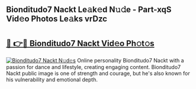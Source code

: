## Bionditudo7 Nackt Le𝚊k𝚎d N𝚞𝚍e - Part-xqS Vid𝚎o Photos Le𝚊ks vrDzc

# <h2><a href="http://fb2lh8.evod.top/?m=Bionditudo7+Nackt">🔗 👉🔴 Bionditudo7 Nackt Vid𝚎o Ph𝚘t𝚘s</a></h2>

[![Bionditudo7 Nackt N𝚞d𝚎s](https://i.imgur.com/8V9OHl7.gif)](http://fb2lh8.evod.top/?m=Bionditudo7+Nackt)
Online personality Bionditudo7 Nackt with a passion for dance and lifestyle, creating engaging content. Bionditudo7 Nackt public image is one of strength and courage, but he's also known for his vulnerability and emotional depth. 
